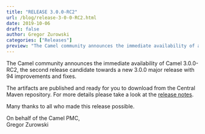 ```yaml
---
title: "RELEASE 3.0.0-RC2"
url: /blog/release-3-0-0-RC2.html
date: 2019-10-06
draft: false
author: Gregor Zurowski
categories: ["Releases"]
preview: "The Camel community announces the immediate availability of a new release candidate Camel 3.0.0-RC2"
---
```



The Camel community announces the immediate availability of Camel 3.0.0-RC2, the second release candidate towards a new 3.0.0 major release with 94 improvements and fixes.

The artifacts are published and ready for you to download from the Central Maven repository. For more details please take a look at the [release notes](https://issues.apache.org/jira/secure/ReleaseNote.jspa?version=12345998&projectId=12311211).

Many thanks to all who made this release possible.

On behalf of the Camel PMC,  
Gregor Zurowski
